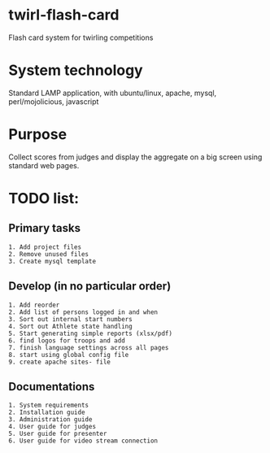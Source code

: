 # twirl-flash-card
Flash card system for twirling competitions

# System technology
Standard LAMP application, with ubuntu/linux, apache, mysql, perl/mojolicious, javascript

# Purpose
Collect scores from judges and display the aggregate on a big screen using standard web pages.

# TODO list:
   
   ## Primary tasks
    1. Add project files
    2. Remove unused files
    3. Create mysql template
    
   ## Develop (in no particular order)
    1. Add reorder 
    2. Add list of persons logged in and when
    3. Sort out internal start numbers
    4. Sort out Athlete state handling
    5. Start generating simple reports (xlsx/pdf)
    6. find logos for troops and add
    7. finish language settings across all pages
    8. start using global config file
    9. create apache sites- file

   ##  Documentations
    1. System requirements
    2. Installation guide
    3. Administration guide
    4. User guide for judges
    5. User guide for presenter
    6. User guide for video stream connection
        
    

